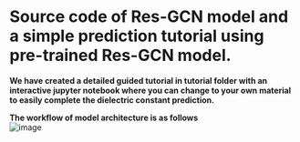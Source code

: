 # Source code of Res-GCN model and a simple prediction tutorial using pre-trained Res-GCN model.<br>

**We have created a detailed guided tutorial in tutorial folder with an interactive jupyter notebook where you can change to your own material to easily complete the dielectric constant prediction.** <br>


**The workflow of model architecture is as follows** <br>
![image](https://github.com/Zhaochen-Xi/Res-GCN/edit/main/model_structure.png)
